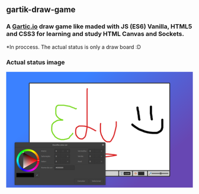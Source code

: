 ## gartik-draw-game


### A [Gartic.io](https://gartic.io/) draw game like maded with JS (ES6) Vanilla, HTML5 and CSS3 for learning and study HTML Canvas and Sockets.

*In proccess. The actual status is only a draw board :D

### Actual status image

![Draw board image](https://raw.githubusercontent.com/Eduard0x6F/gartik-draw-game/main/draw-board-gartik.png "Draw board")



